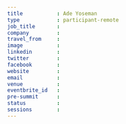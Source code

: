 ```yaml
---
title           : Ade Yoseman
type            : participant-remote
job_title       :
company         :
travel_from     :
image           : 
linkedin        :
twitter         :
facebook        :
website         :
email           :
venue           :
eventbrite_id   :
pre-summit      :
status          :
sessions        :
---
```


<!-- put more details about participant here -->
